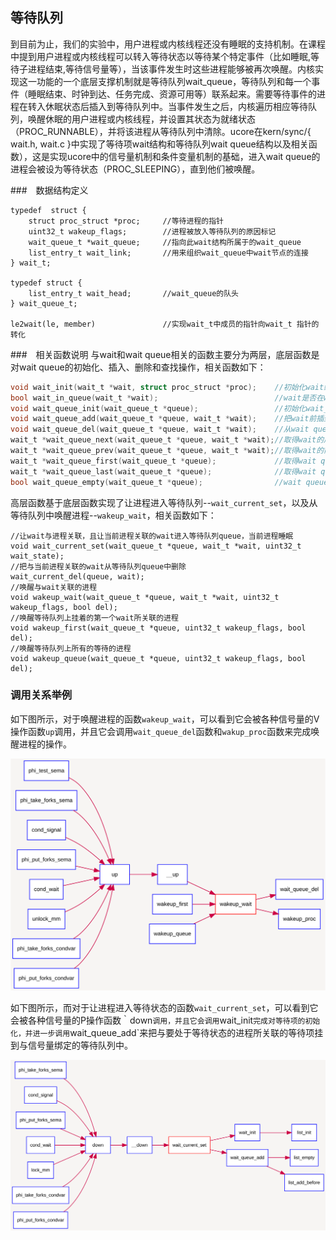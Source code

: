 ## 等待队列

到目前为止，我们的实验中，用户进程或内核线程还没有睡眠的支持机制。在课程中提到用户进程或内核线程可以转入等待状态以等待某个特定事件（比如睡眠,等待子进程结束,等待信号量等），当该事件发生时这些进程能够被再次唤醒。内核实现这一功能的一个底层支撑机制就是等待队列wait_queue，等待队列和每一个事件（睡眠结束、时钟到达、任务完成、资源可用等）联系起来。需要等待事件的进程在转入休眠状态后插入到等待队列中。当事件发生之后，内核遍历相应等待队列，唤醒休眠的用户进程或内核线程，并设置其状态为就绪状态（PROC_RUNNABLE），并将该进程从等待队列中清除。ucore在kern/sync/{ wait.h, wait.c
}中实现了等待项wait结构和等待队列wait
queue结构以及相关函数），这是实现ucore中的信号量机制和条件变量机制的基础，进入wait
queue的进程会被设为等待状态（PROC_SLEEPING），直到他们被唤醒。

###　数据结构定义
```
typedef  struct {
    struct proc_struct *proc;     //等待进程的指针
    uint32_t wakeup_flags;        //进程被放入等待队列的原因标记
    wait_queue_t *wait_queue;     //指向此wait结构所属于的wait_queue
    list_entry_t wait_link;       //用来组织wait_queue中wait节点的连接
} wait_t;

typedef struct {
    list_entry_t wait_head;       //wait_queue的队头
} wait_queue_t;

le2wait(le, member)               //实现wait_t中成员的指针向wait_t 指针的转化
```

###　相关函数说明
与wait和wait queue相关的函数主要分为两层，底层函数是对wait queue的初始化、插入、删除和查找操作，相关函数如下：

```c
void wait_init(wait_t *wait, struct proc_struct *proc);    //初始化wait结构
bool wait_in_queue(wait_t *wait);                          //wait是否在wait queue中
void wait_queue_init(wait_queue_t *queue);                 //初始化wait_queue结构
void wait_queue_add(wait_queue_t *queue, wait_t *wait);    //把wait前插到wait queue中
void wait_queue_del(wait_queue_t *queue, wait_t *wait);    //从wait queue中删除wait
wait_t *wait_queue_next(wait_queue_t *queue, wait_t *wait);//取得wait的后一个链接指针
wait_t *wait_queue_prev(wait_queue_t *queue, wait_t *wait);//取得wait的前一个链接指针
wait_t *wait_queue_first(wait_queue_t *queue);             //取得wait queue的第一个wait
wait_t *wait_queue_last(wait_queue_t *queue);              //取得wait queue的最后一个wait
bool wait_queue_empty(wait_queue_t *queue);                //wait queue是否为空
```

高层函数基于底层函数实现了让进程进入等待队列--`wait_current_set`，以及从等待队列中唤醒进程--`wakeup_wait`，相关函数如下：

```
//让wait与进程关联，且让当前进程关联的wait进入等待队列queue，当前进程睡眠
void wait_current_set(wait_queue_t *queue, wait_t *wait, uint32_t wait_state);
//把与当前进程关联的wait从等待队列queue中删除
wait_current_del(queue, wait);
//唤醒与wait关联的进程
void wakeup_wait(wait_queue_t *queue, wait_t *wait, uint32_t wakeup_flags, bool del);
//唤醒等待队列上挂着的第一个wait所关联的进程
void wakeup_first(wait_queue_t *queue, uint32_t wakeup_flags, bool del);
//唤醒等待队列上所有的等待的进程
void wakeup_queue(wait_queue_t *queue, uint32_t wakeup_flags, bool del);
```

### 调用关系举例

如下图所示，对于唤醒进程的函数`wakeup_wait`，可以看到它会被各种信号量的V操作函数`up`调用，并且它会调用`wait_queue_del`函数和`wakup_proc`函数来完成唤醒进程的操作。

![wakeup_wait](../lab7_figs/wakeup_wait.svg)

如下图所示，而对于让进程进入等待状态的函数`wait_current_set`，可以看到它会被各种信号量的P操作函数｀down`调用，并且它会调用`wait_init`完成对等待项的初始化，并进一步调用`wait_queue_add`来把与要处于等待状态的进程所关联的等待项挂到与信号量绑定的等待队列中。

![wait_current_set](../lab7_figs/wait_current_set.svg)
